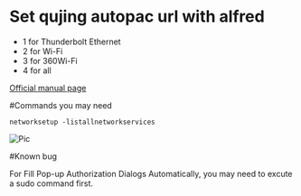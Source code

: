 Set qujing autopac url with alfred
==============================

- 1 for Thunderbolt Ethernet
- 2 for Wi-Fi
- 3 for 360Wi-Fi
- 4 for all

[Official manual page](https://developer.apple.com/library/mac/documentation/Darwin/Reference/ManPages/man8/networksetup.8.html)

#Commands you may need

```
networksetup -listallnetworkservices
```
![Pic](http://i.imgur.com/OGeBe8V.png)

#Known bug

For Fill Pop-up Authorization Dialogs Automatically, you may need to excute a sudo command first.
